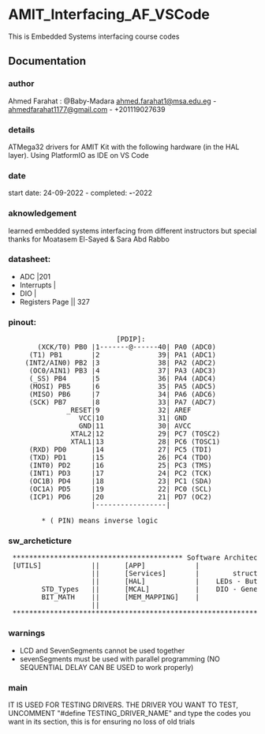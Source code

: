 # AMIT_Interfacing_AF_VSCode

This is Embedded Systems interfacing course codes


## Documentation

### author
Ahmed Farahat : @Baby-Madara ahmed.farahat1@msa.edu.eg - ahmedfarahat1177@gmail.com - +201119027639

### details
ATMega32 drivers for AMIT Kit with the following hardware (in the HAL layer). Using PlatformIO as IDE on VS Code

### date
start date: 24-09-2022            -        completed:     __-__-2022

### aknowledgement
learned embedded systems interfacing from different instructors but special thanks for Moatasem El-Sayed & Sara Abd Rabbo

### datasheet:
- ADC                |201
- Interrupts         |
- DIO                |
- Registers Page     ||    327

### pinout:
<pre>
                          [PDIP]:
       (XCK/T0) PB0 |1-------@------40| PA0 (ADC0)
     (T1) PB1       |2              39| PA1 (ADC1)
    (INT2/AIN0) PB2 |3              38| PA2 (ADC2)
     (OC0/AIN1) PB3 |4              37| PA3 (ADC3)
     (_SS) PB4      |5              36| PA4 (ADC4)
     (MOSI) PB5     |6              35| PA5 (ADC5)
     (MISO) PB6     |7              34| PA6 (ADC6)
     (SCK) PB7      |8              33| PA7 (ADC7)
              _RESET|9              32| AREF
                 VCC|10             31| GND
                 GND|11             30| AVCC
               XTAL2|12             29| PC7 (TOSC2)
               XTAL1|13             28| PC6 (TOSC1)
     (RXD) PD0      |14             27| PC5 (TDI)
     (TXD) PD1      |15             26| PC4 (TDO)
     (INT0) PD2     |16             25| PC3 (TMS)
     (INT1) PD3     |17             24| PC2 (TCK)
     (OC1B) PD4     |18             23| PC1 (SDA)
     (OC1A) PD5     |19             22| PC0 (SCL)
     (ICP1) PD6     |20             21| PD7 (OC2)
                    |-----------------|

        * (_PIN) means inverse logic
</pre>
### sw_archeticture
<pre>
 ***************************************** Software Architecture ***************************************** //
 [UTILS]            ||      [APP]            |                        main.c
                    ||      [Services]       |        structs - classes - user-defined data types - .....
                    ||      [HAL]            |    LEDs - Buttons - SevenSegmrnt - LCD - KeyPad - ...
        STD_Types   ||      [MCAL]           |    DIO - General_Interrupts - External_Interrupts - ADC - Timers - ...
        BIT_MATH    ||      [MEM_MAPPING]    |                    MCU registers
                    ||
 ********************************************************************************************************* //
</pre>
### warnings
- LCD and SevenSegments cannot be used together
- sevenSegments must be used with parallel programming (NO SEQUENTIAL DELAY CAN BE USED to work properly)


### main
IT IS USED FOR TESTING DRIVERS. THE DRIVER YOU WANT TO TEST, UNCOMMENT "#define TESTING_DRIVER_NAME" and type the codes you want in its section, this is for ensuring no loss of old trials



